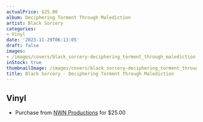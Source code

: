 ```yaml
---
actualPrice: $25.00
album: Deciphering Torment Through Malediction
artist: Black Sorcery
categories:
- Vinyl
date: '2023-11-29T06:13:05'
draft: false
images:
- /images/covers/black_sorcery-deciphering_torment_through_malediction.jpg
inStock: true
thumbnailImage: /images/covers/black_sorcery-deciphering_torment_through_malediction-thumb.jpg
title: Black Sorcery - Deciphering Torment Through Malediction
---
```


## Vinyl
* Purchase from [NWN Productions](http://shop.nwnprod.com/index.php?route=product/product&path=75&product_id=39740&sort=pd.name&order=ASC) for $25.00
